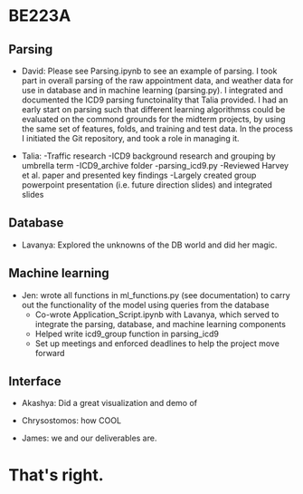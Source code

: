 # BE223A
## Parsing

- David: Please see Parsing.ipynb to see an example of parsing. I took part in overall parsing of the raw appointment data, and weather data for use in database and in machine learning (parsing.py). I integrated and documented the ICD9 parsing functoinality that Talia provided. I had an early start on parsing such that different learning algorithmss could be evaluated on the commond grounds for the midterm projects, by using the same set of features, folds, and training and test data. In the process I initiated the Git repository, and took a role in managing it. 

- Talia: 
  -Traffic research
  -ICD9 background research and grouping by umbrella term
  -ICD9_archive folder
  -parsing_icd9.py
  -Reviewed Harvey et al. paper and presented key findings
  -Largely created group powerpoint presentation (i.e. future direction slides) and integrated slides

## Database

- Lavanya: Explored the unknowns of the DB world and did her magic.

## Machine learning

- Jen: wrote all functions in ml_functions.py (see documentation) to carry out the functionality of the model using queries from the database
  - Co-wrote Application_Script.ipynb with Lavanya, which served to integrate the parsing, database, and machine learning components
  - Helped write icd9_group function in parsing_icd9
  - Set up meetings and enforced deadlines to help the project move forward

## Interface

- Akashya: Did a great visualization and demo of

- Chrysostomos: how COOL 

- James: we and our deliverables are. 

# That's right. 

